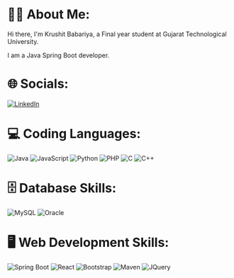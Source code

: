 # 🐱‍💻 About Me:

Hi there, I'm Krushit Babariya, a Final year student at Gujarat Technological University.

I am a Java Spring Boot developer.

# 🌐 Socials:
[![LinkedIn](https://skillicons.dev/icons?i=linkedin)](https://www.linkedin.com/in/krushit-babariya-8a81b62b0?utm_source=share&utm_campaign=share_via&utm_content=profile&utm_medium=android_app)

# 💻 Coding Languages:
![Java](https://skillicons.dev/icons?i=java)
![JavaScript](https://skillicons.dev/icons?i=javascript)
![Python](https://skillicons.dev/icons?i=python)
![PHP](https://skillicons.dev/icons?i=php)
![C](https://skillicons.dev/icons?i=c)
![C++](https://skillicons.dev/icons?i=cpp)

# 🗄️ Database Skills:
![MySQL](https://skillicons.dev/icons?i=mysql)
![Oracle](https://skillicons.dev/icons?i=oracle)

# 🖥️ Web Development Skills:
![Spring Boot](https://skillicons.dev/icons?i=springboot)
![React](https://skillicons.dev/icons?i=react)
![Bootstrap](https://skillicons.dev/icons?i=bootstrap)
![Maven](https://skillicons.dev/icons?i=maven)
![JQuery](https://skillicons.dev/icons?i=jquery)
